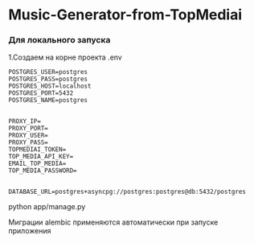 # Music-Generator-from-TopMediai
### Для локального запуска  
1.Создаем на корне проекта .env
```dotenv
POSTGRES_USER=postgres
POSTGRES_PASS=postgres
POSTGRES_HOST=localhost
POSTGRES_PORT=5432
POSTGRES_NAME=postgres


PROXY_IP=
PROXY_PORT=
PROXY_USER=
PROXY_PASS=
TOPMEDIAI_TOKEN=
TOP_MEDIA_API_KEY=
EMAIL_TOP_MEDIA=
TOP_MEDIA_PASSWORD=


DATABASE_URL=postgres+asyncpg://postgres:postgres@db:5432/postgres
```
python app/manage.py 

Миграции alembic применяются автоматически при запуске
приложения 



